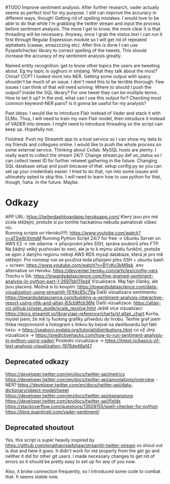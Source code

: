 #TODO
Improve sentiment analysis: After further research, vader actually seems as perfect tool for my purpose. I still can improve the accuracy in different ways, though! Getting rid of spelling mistakes. I would love to be able to do that while I'm grabbing the twitter stream and input the process before sentiment analysis. The more I get to know, the more clear it is that threading will be necessary. Anyway, once I grab the status.text I can run it first through Regular Expression module so I will get rid of repeated alphabets (caaaar, amazzzzing etc). After this is done I can use Pyspellchecker library to correct spelling of the tweets. This should increase the accuracy of my sentiment analysis greatly.

Named entity recognition: get to know other topics the users are tweeting about. Eg my topic is uyghurs in xinjiang. What they talk about the most? China? CCP? I looked more into NER. Getting some output with spacy shouldn't be much of an issue. I don't need this to be terrible thorough. Few issues I can think of that will need solving: Where to should I push the output? Inside the SQL library? For one tweet they can be multiple terms.. How to set it up? In the end, what can I use this output for? Checking most common keyword-NER pairs? Is it gonna be useful for my analysis?


Past ideas:
I would like to introduce Flair instead of Vader and stack it with ELMo. Thus, I will need to train my own Flair model, then introduce it instead of VADER into stream. I might need to introduce threading so the script can keep up. Hopefully not.

Finished:
Push my Streamlit app to a host service so I can show my data to my friends and collegues online.
I would like to push the whole process on some external service. Thinking about Collab. MySQL hosts are plenty. I really want to collect the stream 24/7.
Change stream.py def on_status so I can collect tweet ID for further retweet gathering in the future.
Changing SQL database setup and push because of that.
setup config.py so you can set up your credentials easier. I tried to do that, run into some issues and ultimately opted to skip this. I will need to learn how to use python for that, though, haha. In the future. Maybe.

# Odkazy
APP URL: https://twiterdashboardapp.herokuapp.com/
Který jsou pro mě zcela stěžejní, protože si po tomhle hackatonu nebudu pamatovat vůbec nic.  
Running scripts on Heroku!!!!!: https://www.youtube.com/watch?v=aTSw6rXmtsM
Running Python Script 24/7 for free -> Ubuntu Server on AWS E2 -> rok zdarma -> připojování přes SSH, správa souborů přes FTP. Na žádný velký pushování to není, ale je to k mýmu účelu funkční, protože se ajpin z danýho regionu nebojí AWS RDS mysql databáze, která je pro mě stěžejní. Pro nonstop run se používá teda připojení přes SSH + ubuntu bash + screen: https://www.youtube.com/watch?v=BYvKv3kM9pk
.env alternative on Heroku: https://devcenter.heroku.com/articles/config-vars
Trochu o SA: https://towardsdatascience.com/fine-grained-sentiment-analysis-in-python-part-1-2697bb111ed4
Vizualizace. Maj fajn články, ale jsou placený. Možná si to koupím: https://towardsdatascience.com/data-visualization-using-streamlit-151f4c85c79a
Další vizualizace sentimentu: https://towardsdatascience.com/building-a-sentiment-analysis-interactive-report-using-nltk-and-altair-83cb9fcb36fe
Další vizualizace: https://altair-viz.github.io/user_guide/scale_resolve.html
Ještě více vizualizací: https://docs.streamlit.io/library/api-reference/charts/st.altair_chart
Kurňa, myslel jsem, že mě ty fucking grafíky přivedou do hrobu.
Tenhle graf jsem třeba nezprovoznil a histogram s linkou by bejval na dashboardu byl fakt hezu -> https://seaborn.pydata.org/tutorial/distributions.html
co už
Jiný vizualizace -> https://predictivehacks.com/how-to-run-sentiment-analysis-in-python-using-vader/
Poslední vizualizace -> https://itnext.io/basics-of-text-analysis-visualization-1978de48af47

## Deprecated odkazy
https://developer.twitter.com/en/docs/twitter-api/metrics
https://developer.twitter.com/en/docs/twitter-api/annotations/overview - NER?
https://developer.twitter.com/en/docs/twitter-api/data-dictionary/object-model/tweet
https://developer.twitter.com/en/docs/twitter-api/expansions
https://developer.twitter.com/en/docs/twitter-api/fields
https://stackoverflow.com/questions/13928155/spell-checker-for-python
https://blog.quantinsti.com/vader-sentiment/

## Deprecated shoutout
Yes, this script is super heavily inspired by https://github.com/jonathanreadshaw/streamlit-twitter-stream so shout out is due and here it goes.
It didn't work for me properly from the get go and neither it did for other git users. I made necessary changes to get rid of errors so it should be pretty easy to set up for any of you now.

Also, it broke connection frequently, so I introduced some code to combat that. It seems stable now.
